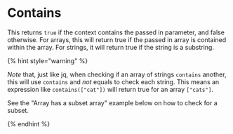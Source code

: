 # Contains

This returns `true` if the context contains the passed in parameter, and false otherwise. For arrays, this will return true if the passed in array is contained within the array. For strings, it will return true if the string is a substring.

{% hint style="warning" %}

_Note_ that, just like jq, when checking if an array of strings `contains` another, this will use `contains` and _not_ equals to check each string. This means an expression like `contains(["cat"])` will return true for an array `["cats"]`.

See the "Array has a subset array" example below on how to check for a subset.

{% endhint %}
